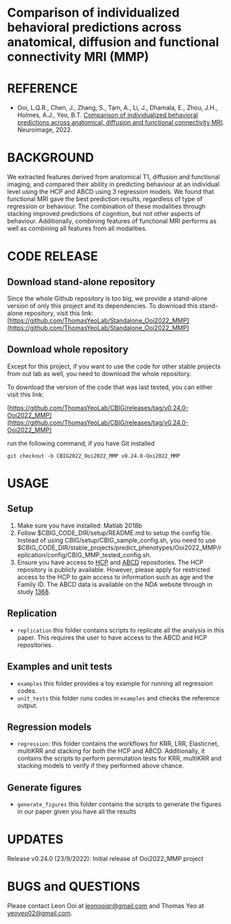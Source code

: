 # Comparison of individualized behavioral predictions across anatomical, diffusion and functional connectivity MRI (MMP)
# REFERENCE
* Ooi, L.Q.R., Chen, J., Zhang, S., Tam, A., Li, J., Dhamala, E., Zhou, J.H., Holmes, A.J., Yeo, B.T. [Comparison of individualized behavioral predictions across anatomical, diffusion and functional connectivity MRI](https://doi.org/10.1016/j.neuroimage.2022.119636). Neuroimage, 2022. 

# BACKGROUND
We extracted features derived from anatomical T1, diffusion and functional imaging, and compared their ability in predicting behaviour at an individual level using the HCP and ABCD using 3 regression models. We found that functional MRI gave the best prediction results, regardless of type of regression or behaviour. The combination of these modalities through stacking improved predictions of cognition, but not other aspects of behaviour. Additionally, combining features of functional MRI performs as well as combining all features from all modalities. 

# CODE RELEASE
## Download stand-alone repository
Since the whole Github repository is too big, we provide a stand-alone version of only this project and its dependencies. To download this stand-alone repository, visit this link: [https://github.com/ThomasYeoLab/Standalone_Ooi2022_MMP](https://github.com/ThomasYeoLab/Standalone_Ooi2022_MMP)

## Download whole repository
Except for this project, if you want to use the code for other stable projects from out lab as well, you need to download the whole repository.

To download the version of the code that was last tested, you can either visit this link: 

[https://github.com/ThomasYeoLab/CBIG/releases/tag/v0.24.0-Ooi2022_MMP](https://github.com/ThomasYeoLab/CBIG/releases/tag/v0.24.0-Ooi2022_MMP)

run the following command, if you have Git installed

```
git checkout -b CBIG2022_Ooi2022_MMP v0.24.0-Ooi2022_MMP
```

# USAGE
## Setup
1. Make sure you have installed: Matlab 2018b
2. Follow $CBIG_CODE_DIR/setup/README.md to setup the config file. Instead of using CBIG/setup/CBIG_sample_config.sh, you need to use $CBIG_CODE_DIR/stable_projects/predict_phenotypes/Ooi2022_MMP/replication/config/CBIG_MMP_tested_config.sh.
3. Ensure you have access to [HCP](https://github.com/ThomasYeoLab/Ooi2022_MMP_HCP) and [ABCD](https://dx.doi.org/10.15154/1523482) repositories. The HCP repository is publicly available. However, please apply for restricted access to the HCP to gain access to information such as age and the Family ID. The ABCD data is available on the NDA website through in study [1368](https://dx.doi.org/10.15154/1523482).

## Replication
* `replication` this folder contains scripts to replicate all the analysis in this paper. This requires the user to have access to the ABCD and HCP repositories.

## Examples and unit tests
* `examples` this folder provides a toy example for running all regression codes.
* `unit_tests` this folder runs codes in `examples` and checks the reference output.

## Regression models
* `regression`: this folder contains the workflows for KRR, LRR, Elasticnet, multiKRR and stacking for both the HCP and ABCD. Additionally, it contains the scripts to perform permutation tests for KRR, multiKRR and stacking models to verify if they performed above chance.
## Generate figures 
* `generate_figures` this folder contains the scripts to generate the figures in our paper given you have all the results


# UPDATES
Release v0.24.0 (23/9/2022): Initial release of Ooi2022_MMP project

# BUGS and QUESTIONS
Please contact Leon Ooi at leonooiqr@gmail.com and Thomas Yeo at yeoyeo02@gmail.com.
